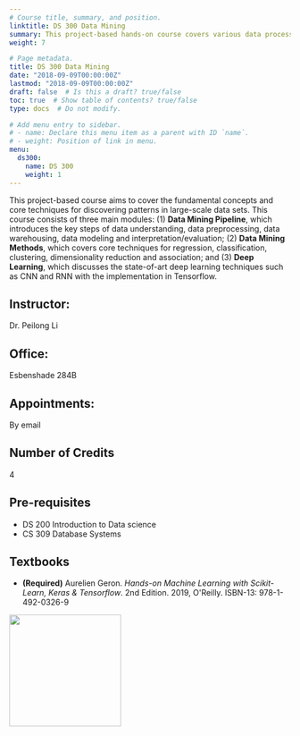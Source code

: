 ```yaml
---
# Course title, summary, and position.
linktitle: DS 300 Data Mining
summary: This project-based hands-on course covers various data processing techniques in the data mining pipeline.
weight: 7

# Page metadata.
title: DS 300 Data Mining
date: "2018-09-09T00:00:00Z"
lastmod: "2018-09-09T00:00:00Z"
draft: false  # Is this a draft? true/false
toc: true  # Show table of contents? true/false
type: docs  # Do not modify.

# Add menu entry to sidebar.
# - name: Declare this menu item as a parent with ID `name`.
# - weight: Position of link in menu.
menu:
  ds300:
    name: DS 300
    weight: 1
---
```



This project-based course aims to cover the fundamental concepts and core techniques for discovering patterns in large-scale data sets. This course consists of three main modules: (1) **Data Mining Pipeline**, which introduces the key steps of data understanding, data preprocessing, data warehousing, data modeling and interpretation/evaluation; (2) **Data Mining Methods**, which covers core techniques for regression, classification, clustering, dimensionality reduction and association; and (3) **Deep Learning**, which discusses the state-of-art deep learning techniques such as CNN and RNN with the implementation in Tensorflow. 

## Instructor:

Dr. Peilong Li

## Office:

Esbenshade 284B

## Appointments:

By email

## Number of Credits

4

## Pre-requisites

* DS 200 Introduction to Data science
* CS 309 Database Systems

## Textbooks

* **(Required)** Aurelien Geron.
*Hands-on Machine Learning with Scikit-Learn, Keras & Tensorflow*.
2nd Edition. 2019, O'Reilly.
ISBN-13: 978-1-492-0326-9
<img src="https://images-na.ssl-images-amazon.com/images/I/51GcXOrWROL._SX379_BO1,204,203,200_.jpg" width="200">
